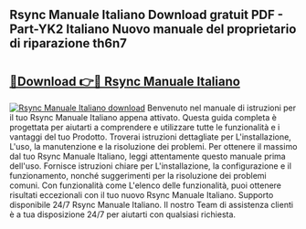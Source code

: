## Rsync Manuale Italiano Download gratuit PDF - Part-YK2 Italiano Nuovo manuale del proprietario di riparazione th6n7

# <h2><a href="http://dfcz6lp.blite.top/?on=Rsync+Manuale+Italiano">🔗Download 👉🔴 Rsync Manuale Italiano</a></h2>

[![Rsync Manuale Italiano download](https://i.imgur.com/lujVjoI.png)](http://dfcz6lp.blite.top/?on=Rsync+Manuale+Italiano)
Benvenuto nel manuale di istruzioni per il tuo Rsync Manuale Italiano appena attivato. Questa guida completa è progettata per aiutarti a comprendere e utilizzare tutte le funzionalità e i vantaggi del tuo Prodotto. Troverai istruzioni dettagliate per L'installazione, L'uso, la manutenzione e la risoluzione dei problemi. Per ottenere il massimo dal tuo Rsync Manuale Italiano, leggi attentamente questo manuale prima dell'uso. Fornisce istruzioni chiare per L'installazione, la configurazione e il funzionamento, nonché suggerimenti per la risoluzione dei problemi comuni. Con funzionalità come L'elenco delle funzionalità, puoi ottenere risultati eccezionali con il tuo nuovo Rsync Manuale Italiano. Supporto disponibile 24/7 Rsync Manuale Italiano. Il nostro Team di assistenza clienti è a tua disposizione 24/7 per aiutarti con qualsiasi richiesta.

